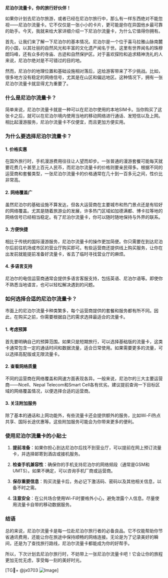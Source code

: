 **尼泊尔流量卡，你的旅行好伙伴！**

如果你计划去尼泊尔旅游，或者已经在尼泊尔旅行中，那么有一样东西绝对不能忽视——尼泊尔流量卡。它不仅仅是一张小小的卡片，更可能是你在异国他乡最可靠的助手。今天，我就来给大家详细介绍一下尼泊尔流量卡，为什么它值得你拥有。

首先，让我们来了解一下尼泊尔的基本情况。尼泊尔是一个位于喜马拉雅山脉南麓的小国，以其壮丽的自然风光和丰富的文化遗产闻名于世。这里有世界闻名的珠穆朗玛峰，还有众多的寺庙、古迹和自然保护区。对于喜欢探险和追求精神洗礼的人来说，尼泊尔绝对是不可错过的目的地。

然而，尼泊尔的地理位置和基础设施相对落后，这给游客带来了不少挑战。比如，很多地方没有稳定的网络信号，尤其是在山区和偏远地区。这种情况下，拥有一张尼泊尔流量卡就显得尤为重要了。

### **什么是尼泊尔流量卡？**

简单来说，尼泊尔流量卡就是一种可以在尼泊尔使用的本地SIM卡。当你购买了这张卡之后，就可以在尼泊尔境内使用当地的移动网络进行通话、发短信以及上网。相比起漫游服务，尼泊尔流量卡不仅便宜，而且更加方便实用。

### **为什么要选择尼泊尔流量卡？**

#### 1. **价格实惠**
在国外旅行时，手机漫游费用往往让人望而却步。一张普通的漫游套餐可能每天就要花费几十甚至上百元人民币，而尼泊尔流量卡的价格则要亲民得多。根据不同的运营商和套餐类型，一张尼泊尔流量卡的价格通常在几十到一百多元之间，性价比非常高。

#### 2. **网络覆盖广**
虽然尼泊尔的基础设施不算发达，但各大运营商在主要城市和热门景点还是有较好的网络覆盖。尤其是随着旅游业的发展，许多热门区域如加德满都、博卡拉等地的网络信号已经相当稳定。有了尼泊尔流量卡，你可以随时随地保持与外界的联系。

#### 3. **方便快捷**
相比于传统的国际漫游服务，尼泊尔流量卡的操作更加简便。你只需要在到达尼泊尔后前往机场或市区的营业厅购买即可。有些运营商还提供线上购买服务，让你在出发前就能提前准备好流量卡，省去了临时寻找营业厅的麻烦。

#### 4. **多语言支持**
尼泊尔的电信运营商通常会提供多语言客服支持，包括英语、尼泊尔语等。即使你不熟悉当地语言，也可以轻松解决遇到的问题。

### **如何选择合适的尼泊尔流量卡？**

市面上的尼泊尔流量卡种类繁多，每个运营商提供的套餐和服务都有所不同。因此，在购买之前，你需要根据自己的需求选择最适合的流量卡。

#### 1. **考虑预算**
首先要明确自己的预算范围。如果只是短期旅行，可以选择基础版的流量卡，这类卡通常包含一定的通话时间和数据流量，适合日常使用。如果需要更多的流量，可以选择高配版或无限流量卡。

#### 2. **查看网络质量**
不同的运营商在网络覆盖和网速方面表现各异。一般来说，尼泊尔的三大主要运营商——Ncell、Nepal Telecom和Smart Cell各有优劣。建议提前查询一下目标区域的网络覆盖情况，以便选择合适的运营商。

#### 3. **关注附加服务**
除了基本的通话和上网功能外，有些流量卡还会提供额外的服务，比如Wi-Fi热点共享、国际长途优惠等。这些附加服务可能会为你带来更多的便利。

### **使用尼泊尔流量卡的小贴士**

1. **提前准备**：如果你担心到达尼泊尔后找不到营业厅，可以提前在网上预订流量卡，并选择邮寄到酒店或接机服务。
   
2. **检查手机兼容性**：确保你的手机支持尼泊尔的网络频段（通常是GSM和UMTS）。如果不确定，可以咨询手机厂商或运营商。

3. **保存重要信息**：购买流量卡后，务必记下激活码、密码以及其他相关信息，以备不时之需。

4. **注意安全**：在公共场合使用Wi-Fi时要格外小心，避免泄露个人信息。尽量使用流量卡自带的移动数据服务。

### **结语**

总的来说，尼泊尔流量卡是每一位赴尼泊尔旅行者的必备良品。它不仅能帮助你节省通讯费用，还能让你在旅途中保持顺畅的网络连接。无论是为了记录美好的瞬间，还是为了查找旅行路线，尼泊尔流量卡都能成为你的好帮手。

所以，下次计划去尼泊尔旅行时，不妨带上一张尼泊尔流量卡吧！它会让你的旅程更加无忧无虑，享受每一刻的美好时光。

[TG💪+ @jx0703 ![Image](https://github.com/user-attachments/assets/dbca1d08-cadb-493c-b0ec-ad6f7a83f270)]